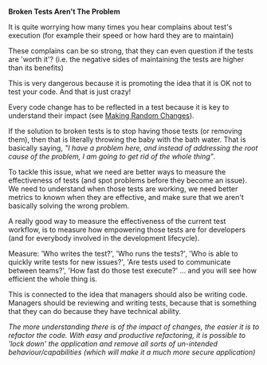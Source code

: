 **Broken Tests Aren't The Problem**

It is quite worrying how many times you hear complains about test's execution (for example their speed or how hard they are to maintain)

These complains can be so strong, that they can even question if the tests are 'worth it'? (i.e. the negative sides of maintaining the tests are higher than its benefits)

This is very dangerous because it is promoting the idea that it is OK not to test your code. And that is just crazy!

Every code change has to be reflected in a test because it is key to understand their impact (see [Making Random Changes](2.Making-Random-Changes.md)).

If the solution to broken tests is to stop having those tests (or removing them), then that is literally throwing the baby with the bath water. That is basically saying, _"I have a problem here, and instead of addressing the root cause of the problem, I am going to get rid of the whole thing"_.

To tackle this issue, what we need are better ways to measure the effectiveness of tests (and spot problems before they become an issue). We need to understand when those tests are working, we need better metrics to known when they are effective, and make sure that we aren't basically solving the wrong problem.

A really good way to measure the effectiveness of the current test workflow, is to measure how empowering those tests are for developers (and for everybody involved in the development lifecycle).

Measure: 'Who writes the test?', 'Who runs the tests?', 'Who is able to quickly write tests for new issues?', 'Are tests used to communicate between teams?', 'How fast do those test execute?' ... and you will see how efficient the whole thing is.

This is connected to the idea that managers should also be writing code. Managers should be reviewing and writing tests, because that is something that they can do because they have technical ability.


_The more understanding there is of the impact of changes, the easier it is to refactor the code. With easy and productive refactoring, it is possible to 'lock down' the application and remove all sorts of un-intended behaviour/capabilities (which will make it a much more secure application)_

